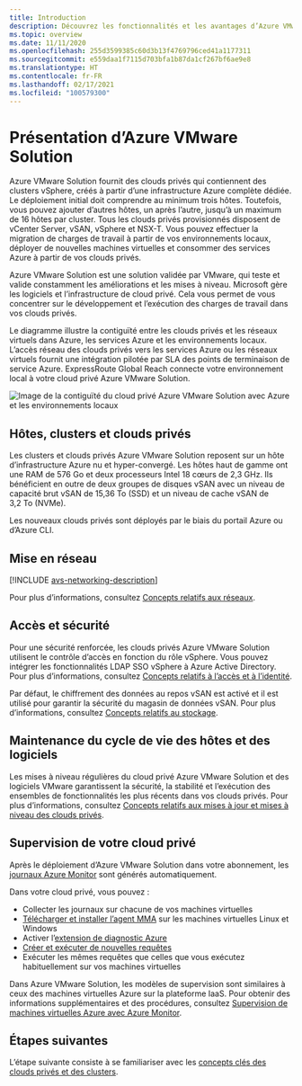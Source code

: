 ```yaml
---
title: Introduction
description: Découvrez les fonctionnalités et les avantages d’Azure VMware Solution pour déployer et gérer des charges de travail VMware dans Azure.
ms.topic: overview
ms.date: 11/11/2020
ms.openlocfilehash: 255d3599385c60d3b13f4769796ced41a1177311
ms.sourcegitcommit: e559daa1f7115d703bfa1b87da1cf267bf6ae9e8
ms.translationtype: HT
ms.contentlocale: fr-FR
ms.lasthandoff: 02/17/2021
ms.locfileid: "100579300"
---
```

# <a name="what-is-azure-vmware-solution"></a>Présentation d’Azure VMware Solution

Azure VMware Solution fournit des clouds privés qui contiennent des clusters vSphere, créés à partir d’une infrastructure Azure complète dédiée. Le déploiement initial doit comprendre au minimum trois hôtes. Toutefois, vous pouvez ajouter d’autres hôtes, un après l’autre, jusqu’à un maximum de 16 hôtes par cluster.  Tous les clouds privés provisionnés disposent de vCenter Server, vSAN, vSphere et NSX-T. Vous pouvez effectuer la migration de charges de travail à partir de vos environnements locaux, déployer de nouvelles machines virtuelles et consommer des services Azure à partir de vos clouds privés.

Azure VMware Solution est une solution validée par VMware, qui teste et valide constamment les améliorations et les mises à niveau. Microsoft gère les logiciels et l’infrastructure de cloud privé. Cela vous permet de vous concentrer sur le développement et l’exécution des charges de travail dans vos clouds privés. 

Le diagramme illustre la contiguïté entre les clouds privés et les réseaux virtuels dans Azure, les services Azure et les environnements locaux. L’accès réseau des clouds privés vers les services Azure ou les réseaux virtuels fournit une intégration pilotée par SLA des points de terminaison de service Azure. ExpressRoute Global Reach connecte votre environnement local à votre cloud privé Azure VMware Solution. 

![Image de la contiguïté du cloud privé Azure VMware Solution avec Azure et les environnements locaux](./media/adjacency-overview-drawing-final.png)

## <a name="hosts-clusters-and-private-clouds"></a>Hôtes, clusters et clouds privés

Les clusters et clouds privés Azure VMware Solution reposent sur un hôte d’infrastructure Azure nu et hyper-convergé. Les hôtes haut de gamme ont une RAM de 576 Go et deux processeurs Intel 18 cœurs de 2,3 GHz. Ils bénéficient en outre de deux groupes de disques vSAN avec un niveau de capacité brut vSAN de 15,36 To (SSD) et un niveau de cache vSAN de 3,2 To (NVMe).

Les nouveaux clouds privés sont déployés par le biais du portail Azure ou d’Azure CLI.

## <a name="networking"></a>Mise en réseau

[!INCLUDE [avs-networking-description](includes/azure-vmware-solution-networking-description.md)]

Pour plus d’informations, consultez [Concepts relatifs aux réseaux](concepts-networking.md).

## <a name="access-and-security"></a>Accès et sécurité

Pour une sécurité renforcée, les clouds privés Azure VMware Solution utilisent le contrôle d’accès en fonction du rôle vSphere. Vous pouvez intégrer les fonctionnalités LDAP SSO vSphere à Azure Active Directory. Pour plus d’informations, consultez [Concepts relatifs à l’accès et à l’identité](concepts-identity.md).  

Par défaut, le chiffrement des données au repos vSAN est activé et il est utilisé pour garantir la sécurité du magasin de données vSAN. Pour plus d’informations, consultez [Concepts relatifs au stockage](concepts-storage.md).

## <a name="host-and-software-lifecycle-maintenance"></a>Maintenance du cycle de vie des hôtes et des logiciels

Les mises à niveau régulières du cloud privé Azure VMware Solution et des logiciels VMware garantissent la sécurité, la stabilité et l’exécution des ensembles de fonctionnalités les plus récents dans vos clouds privés. Pour plus d’informations, consultez [Concepts relatifs aux mises à jour et mises à niveau des clouds privés](concepts-upgrades.md).

## <a name="monitoring-your-private-cloud"></a>Supervision de votre cloud privé

Après le déploiement d’Azure VMware Solution dans votre abonnement, les [journaux Azure Monitor](../azure-monitor/overview.md) sont générés automatiquement. 

Dans votre cloud privé, vous pouvez :
- Collecter les journaux sur chacune de vos machines virtuelles
- [Télécharger et installer l’agent MMA](../azure-monitor/agents/log-analytics-agent.md#installation-options) sur les machines virtuelles Linux et Windows
- Activer l’[extension de diagnostic Azure](../azure-monitor/agents/diagnostics-extension-overview.md)
- [Créer et exécuter de nouvelles requêtes](../azure-monitor/logs/data-platform-logs.md#log-queries)
- Exécuter les mêmes requêtes que celles que vous exécutez habituellement sur vos machines virtuelles

Dans Azure VMware Solution, les modèles de supervision sont similaires à ceux des machines virtuelles Azure sur la plateforme IaaS. Pour obtenir des informations supplémentaires et des procédures, consultez [Supervision de machines virtuelles Azure avec Azure Monitor](../azure-monitor/vm/monitor-vm-azure.md).

## <a name="next-steps"></a>Étapes suivantes

L’étape suivante consiste à se familiariser avec les [concepts clés des clouds privés et des clusters](concepts-private-clouds-clusters.md).

<!-- LINKS - external -->

<!-- LINKS - internal -->
[concepts-private-clouds-clusters]: ./concepts-private-clouds-clusters.md

